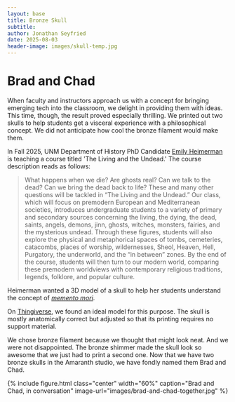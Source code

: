 ```yaml
---
layout: base
title: Bronze Skull
subtitle:
author: Jonathan Seyfried
date: 2025-08-03
header-image: images/skull-temp.jpg
---
```


# Brad and Chad
When faculty and instructors approach us with a concept for bringing emerging tech into the classroom, we delight in providing them with ideas. This time, though, the result proved especially thrilling. We printed out two skulls to help students get a visceral experience with a philosophical concept. We did not anticipate how cool the bronze filament would make them.

In Fall 2025, UNM Department of History PhD Candidate [Emily Heimerman](https://history.unm.edu/graduate/current-students/graduate-students/profiles/emily-heimerman.html) is teaching a course titled 'The Living and the Undead.' The course description reads as follows:

>What happens when we die? Are ghosts real? Can we talk to the dead? Can we bring the dead back to life? These and many other questions will be tackled in “The Living and the Undead.” Our class, which will focus on premodern European and Mediterranean societies, introduces undergraduate students to a variety of primary and secondary sources concerning the living, the dying, the dead, saints, angels, demons, jinn, ghosts, witches, monsters, fairies, and the mysterious undead. Through these figures, students will also explore the physical and metaphorical spaces of tombs, cemeteries, catacombs, places of worship, wildernesses, Sheol, Heaven, Hell, Purgatory, the underworld, and the “in between” zones. By the end of the course, students will then turn to our modern world, comparing these premodern worldviews with contemporary religious traditions, legends, folklore, and popular culture.

Heimerman wanted a 3D model of a skull to help her students understand the concept of [*memento mori*](https://en.wikipedia.org/wiki/Memento_mori). 

On [Thingiverse](https://www.thingiverse.com/thing:3499682/files), we found an ideal model for this purpose. The skull is mostly anatomically correct but adjusted so that its printing requires no support material.

We chose bronze filament because we thought that might look neat. And we were not disappointed. The bronze shimmer made the skull look so awesome that we just had to print a second one. Now that we have two bronze skulls in the Amaranth studio, we have fondly named them Brad and Chad.

{% include figure.html
  class="center"
  width="60%"
  caption="Brad and Chad, in conversation"
  image-url="images/brad-and-chad-together.jpg"
%}